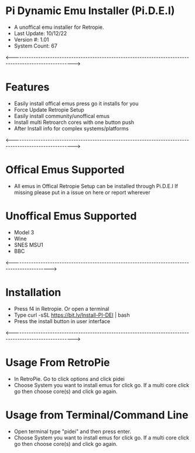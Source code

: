 # Pi Dynamic Emu Installer (Pi.D.E.I)
- A unoffical emu installer for Retropie. 
- Last Update: 10/12/22
- Version #: 1.01
- System Count: 67

<-------------------------------------------------------------------------------------------------------->

# Features
- Easily install offical emus press go it installs for you
- Force Update Retropie Setup 
- Easily install community/unoffical emus
- Install multi Retroarch cores with one button push
- After Install info for complex systems/platforms


<-------------------------------------------------------------------------------------------------------->

# Offical Emus Supported 
- All emus in Offical Retropie Setup can be installed through Pi.D.E.I 
If missing please put in a issue on here or report wherever


# Unoffical Emus Supported 
- Model 3
- Wine
- SNES MSU1
- BBC 

<---------------------------------------------------------------------------------------------->

# Installation
- Press f4 in Retropie. Or open a terminal
- Type curl -sSL https://bit.ly/Install-PI-DEI | bash
- Press the install button in user interface

<-------------------------------------------------------------------------------------------------------->

# Usage From RetroPie
- In RetroPie. Go to click options and click pidei
- Choose System you want to install emus for click go. If a multi core click go then choose core(s) and click go again.


# Usage from Terminal/Command Line 
- Open terminal type  "pidei"  and then press enter.
- Choose System you want to install emus for click go. If a multi core click go then choose core(s) and click go again.


